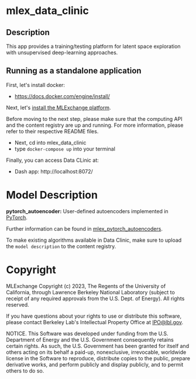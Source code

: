 # mlex_data_clinic

## Description
This app provides a training/testing platform for latent space exploration with
unsupervised deep-learning approaches.

## Running as a standalone application
First, let's install docker:

* https://docs.docker.com/engine/install/

Next, let's [install the MLExchange platform](https://github.com/mlexchange/mlex).

Before moving to the next step, please make sure that the computing API and the content 
registry are up and running. For more information, please refer to their respective 
README files.
* Next, cd into mlex_data_clinic
* type `docker-compose up` into your terminal

Finally, you can access Data CLinic at:
* Dash app: http://localhost:8072/

# Model Description
**pytorch_autoencoder:** User-defined autoencoders implemented in [PyTorch](https://pytorch.org).

Further information can be found in [mlex_pytorch_autoencoders](https://github.com/mlexchange/mlex_pytorch_autoencoders/tree/main).

To make existing algorithms available in Data Clinic, make sure to upload the `model description` to the content registry.

# Copyright
MLExchange Copyright (c) 2023, The Regents of the University of California, through Lawrence Berkeley National Laboratory (subject to receipt of any required approvals from the U.S. Dept. of Energy). All rights reserved.

If you have questions about your rights to use or distribute this software, please contact Berkeley Lab's Intellectual Property Office at IPO@lbl.gov.

NOTICE.  This Software was developed under funding from the U.S. Department of Energy and the U.S. Government consequently retains certain rights.  As such, the U.S. Government has been granted for itself and others acting on its behalf a paid-up, nonexclusive, irrevocable, worldwide license in the Software to reproduce, distribute copies to the public, prepare derivative works, and perform publicly and display publicly, and to permit others to do so.